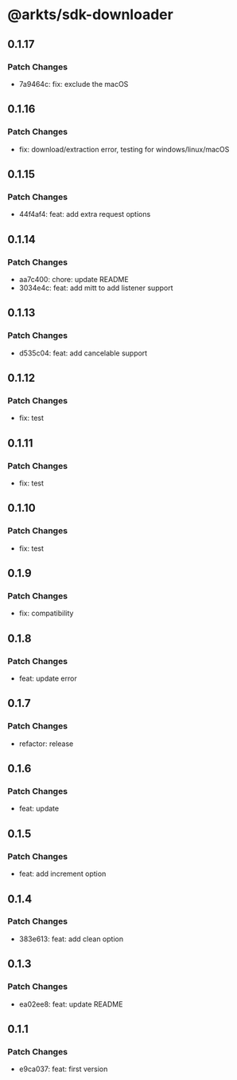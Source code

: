 # @arkts/sdk-downloader

## 0.1.17

### Patch Changes

- 7a9464c: fix: exclude the macOS

## 0.1.16

### Patch Changes

- fix: download/extraction error, testing for windows/linux/macOS

## 0.1.15

### Patch Changes

- 44f4af4: feat: add extra request options

## 0.1.14

### Patch Changes

- aa7c400: chore: update README
- 3034e4c: feat: add mitt to add listener support

## 0.1.13

### Patch Changes

- d535c04: feat: add cancelable support

## 0.1.12

### Patch Changes

- fix: test

## 0.1.11

### Patch Changes

- fix: test

## 0.1.10

### Patch Changes

- fix: test

## 0.1.9

### Patch Changes

- fix: compatibility

## 0.1.8

### Patch Changes

- feat: update error

## 0.1.7

### Patch Changes

- refactor: release

## 0.1.6

### Patch Changes

- feat: update

## 0.1.5

### Patch Changes

- feat: add increment option

## 0.1.4

### Patch Changes

- 383e613: feat: add clean option

## 0.1.3

### Patch Changes

- ea02ee8: feat: update README

## 0.1.1

### Patch Changes

- e9ca037: feat: first version

